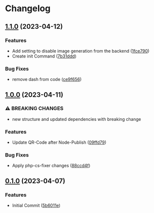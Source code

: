 # Changelog

## [1.1.0](https://github.com/nextbox-dev/NextBox.Neos.QrCode/compare/1.0.0...1.1.0) (2023-04-12)


### Features

* Add setting to disable image generation from the backend ([1fce790](https://github.com/nextbox-dev/NextBox.Neos.QrCode/commit/1fce790dbf6cf40026b1a5322c9924be4503ea3a))
* Create init Command ([7b31ddd](https://github.com/nextbox-dev/NextBox.Neos.QrCode/commit/7b31ddda14ca4a9307a846769e8937648cb1aa74))


### Bug Fixes

* remove dash from code ([ce9f656](https://github.com/nextbox-dev/NextBox.Neos.QrCode/commit/ce9f65619e00c7bde8ddbfcecb8a0f44685a0002))

## [1.0.0](https://github.com/nextbox-dev/NextBox.Neos.QrCode/compare/0.1.0...1.0.0) (2023-04-11)


### ⚠ BREAKING CHANGES

* new structure and updated dependencies with breaking change

### Features

* Update QR-Code after Node-Publish ([09ffd79](https://github.com/nextbox-dev/NextBox.Neos.QrCode/commit/09ffd792abea0991bd50a9c39713ab5e84e41ae8))


### Bug Fixes

* Apply php-cs-fixer changes ([88ccd4f](https://github.com/nextbox-dev/NextBox.Neos.QrCode/commit/88ccd4fff77dd93b27cf2615b3de457649338907))

## [0.1.0](https://github.com/nextbox-dev/NextBox.Neos.QrCode/compare/v0.0.1...0.1.0) (2023-04-07)


### Features

* Initial Commit ([5b6011e](https://github.com/nextbox-dev/NextBox.Neos.QrCode/commit/5b6011ec1aa1c913e7612ca257193745ced3c17b))
